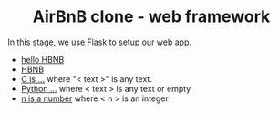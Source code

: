 <center> <h1>AirBnB clone - web framework</h1> </center>

In this stage, we use Flask to setup our web app.

- [hello HBNB](http://0.0.0.0:5000)
- [HBNB](http://0.0.0.0:5000/hbnb)
- [C is ...](http://0.0.0.0:5000/c/<text>) where "< text >" is any text.
- [Python ...](http://0.0.0.0:5000/python/<text>) where < text > is any text or empty
- [n is a number](http://0.0.0.0:5000/number/<n>) where < n > is an integer